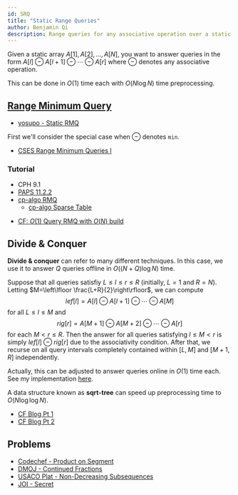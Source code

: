```yaml
---
id: SRQ
title: "Static Range Queries"
author: Benjamin Qi
description: Range queries for any associative operation over a static array.
---
```


Given a static array $A[1],A[2],\ldots,A[N]$, you want to answer queries in the form $A[l]\ominus A[l+1]\ominus \cdots \ominus A[r]$ where $\ominus$ denotes any associative operation.

This can be done in $O(1)$ time each with $O(N\log N)$ time preprocessing.

## [Range Minimum Query](https://en.wikipedia.org/wiki/Range_minimum_query)

 - [yosupo - Static RMQ](https://judge.yosupo.jp/problem/staticrmq)

First we'll consider the special case when $\ominus$ denotes `min`. 

- [CSES Range Minimum Queries I](https://cses.fi/problemset/task/1647)

### Tutorial

 - CPH 9.1
 - [PAPS 11.2.2](https://www.csc.kth.se/~jsannemo/slask/main.pdf)
 - [cp-algo RMQ](https://cp-algorithms.com/sequences/rmq.html)
   - [cp-algo Sparse Table](https://cp-algorithms.com/data_structures/sparse-table.html)

<optional-content title="Preprocessing in O(N) Time">

 - [CF: $O(1)$ Query RMQ with $O(N)$ build](https://codeforces.com/blog/entry/78931)
 
</optional-content>

## Divide & Conquer

**Divide & conquer** can refer to many different techniques. In this case, we use it to answer $Q$ queries offline in $O((N+Q)\log N)$ time. 

Suppose that all queries satisfiy $L\le l\le r\le R$ (initially, $L=1$ and $R=N$). Letting $M=\left\lfloor \frac{L+R}{2}\right\rfloor$, we can compute 
$$
lef[l]=A[l]\ominus A[l+1]\ominus \cdots \ominus A[M]
$$ 
for all $L\le l\le M$ and 
$$
rig[r]=A[M+1]\ominus A[M+2] \ominus \cdots\ominus A[r]
$$ 
for each $M< r\le R$. Then the answer for all queries satisfying $l\le M< r$ is simply $lef[l]\ominus rig[r]$ due to the associativity condition. After that, we recurse on all query intervals completely contained within $[L,M]$ and $[M+1,R]$ independently.

Actually, this can be adjusted to answer queries online in $O(1)$ time each. See my implementation [here](https://github.com/bqi343/USACO/blob/master/Implementations/content/data-structures/Static%20Range%20Queries%20(9.1)/RangeQuery.h).

<optional-content title="Faster Preprocessing">

A data structure known as **sqrt-tree** can speed up preprocessing time to $O(N\log \log N)$.

 - [CF Blog Pt 1](http://codeforces.com/blog/entry/57046)
 - [CF Blog Pt 2](http://codeforces.com/blog/entry/59092)

</optional-content>

## Problems

 - [Codechef - Product on Segment](https://www.codechef.com/problems/SEGPROD)
 - [DMOJ - Continued Fractions](https://dmoj.ca/problem/dmopc19c7p4)
 - [USACO Plat - Non-Decreasing Subsequences](http://www.usaco.org/index.php?page=viewproblem2&cpid=997)
 - [JOI - Secret](https://oj.uz/problem/view/JOI14_secret)
